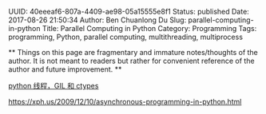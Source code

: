 UUID: 40eeeaf6-807a-4409-ae98-05a15555e8f1
Status: published
Date: 2017-08-26 21:50:34
Author: Ben Chuanlong Du
Slug: parallel-computing-in-python
Title: Parallel Computing in Python
Category: Programming
Tags: programming, Python, parallel computing, multithreading, multiprocess

**
Things on this page are
fragmentary and immature notes/thoughts of the author.
It is not meant to readers
but rather for convenient reference of the author and future improvement.
**

[python 线程，GIL 和 ctypes](http://zhuoqiang.me/python-thread-gil-and-ctypes.html)

https://xph.us/2009/12/10/asynchronous-programming-in-python.html

